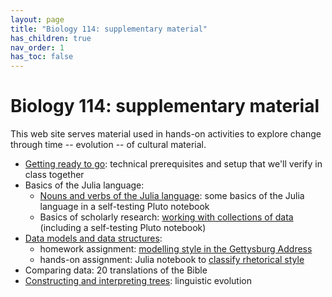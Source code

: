 ```yaml
---
layout: page
title: "Biology 114: supplementary material"
has_children: true
nav_order: 1
has_toc: false
---
```


# Biology 114: supplementary material

This web site serves material used in hands-on activities to explore change through time -- evolution -- of cultural material.

- [Getting ready to go](./prereqs/): technical prerequisites and setup that we'll verify in class together
- Basics of the Julia language:
    - [Nouns and verbs of the Julia language](./julia/nouns-verbs/): some basics of the Julia language in a self-testing Pluto notebook
    - Basics of scholarly research: [working with collections of data](./julia/collections/) (including a self-testing Pluto notebook)
- [Data models and data structures](./gettysburg/): 
    - homework assignment: [modelling style in the Gettysburg Address](../gettysburg/hw/)
    - hands-on assignment: Julia notebook to [classify rhetorical style](./gettysburg/assignment1.jl.html)
- Comparing data: 20 translations of the Bible
- [Constructing and interpreting trees](./languages/): linguistic evolution
